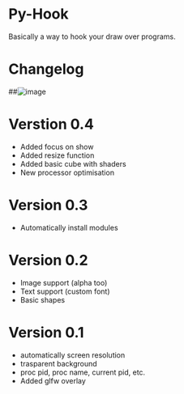 # Py-Hook
Basically a way to hook your draw over programs.

# Changelog
   ##![image](https://user-images.githubusercontent.com/67759165/130765677-d7194096-c122-4b8b-a9d2-9c47be2bbcb0.png)

# Verstion 0.4
* Added focus on show
* Added resize function
* Added basic cube with shaders
* New processor optimisation 

# Version 0.3
* Automatically install modules

# Version 0.2
* Image support (alpha too) 
* Text support (custom font)
* Basic shapes

# Version 0.1
* automatically screen resolution
* trasparent background
* proc pid, proc name, current pid, etc.
* Added glfw overlay
